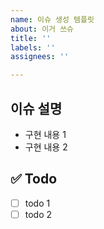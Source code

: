 ```yaml
---
name: 이슈 생성 템플릿
about: 이거 쓰슈
title: ''
labels: ''
assignees: ''

---
```


## 이슈 설명
- 구현 내용 1
- 구현 내용 2

## ✅ Todo
- [ ] todo 1 
- [ ] todo 2
